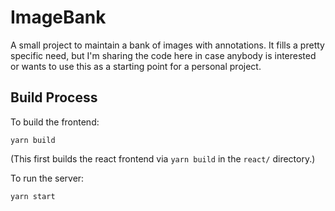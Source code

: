 # ImageBank

A small project to maintain a bank of images with annotations. It fills a pretty specific need, but I'm sharing the code here in case anybody is interested or wants to use this as a starting point for a personal project.

## Build Process

To build the frontend:

    yarn build

(This first builds the react frontend via `yarn build` in the `react/` directory.)

To run the server:

    yarn start